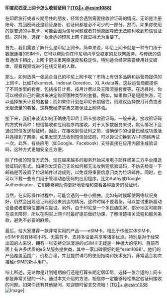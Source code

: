 **印度尼西亚上网卡怎么收验证码？[[TG💪+ @esim1088](https://t.me/s/esim1088)]**

在印尼旅行或者长期居住的朋友，经常会遇到需要接收验证码的情况。无论是注册账号、找回密码还是验证身份，验证码都是必不可少的一部分。然而，如果你使用的是普通的手机卡，可能会因为信号问题或者其他原因导致无法顺利收到短信验证码。这时候，选择一张合适的印尼上网卡就显得尤为重要了。

首先，我们需要了解什么是印尼上网卡。简单来说，印尼上网卡就是一种专门用于数据连接的SIM卡，它可以帮助你在印尼境内享受稳定的互联网服务。与传统的语音通话卡相比，上网卡更注重网络速度和稳定性，特别适合经常需要使用社交媒体、观看视频或进行在线交易的人群。

那么，如何选择一张适合自己的印尼上网卡呢？市场上有很多品牌和运营商提供的上网卡，比如Telkomsel、Indosat Ooredoo、XL Axiata等。这些运营商都提供了不同类型的套餐，包括按日计费、按月计费以及无限流量套餐等。在选择时，你可以根据自己的需求来决定购买哪种类型的套餐。例如，如果你只是短期旅游，可以选择按天计费的套餐；而如果你计划在印尼长期居住，则建议选择按月计费或者无限流量的套餐，这样既经济实惠又能保证上网体验。

接下来，我们来谈谈如何正确使用印尼上网卡接收验证码。一般来说，接收验证码的方式有两种：短信接收和应用程序内接收。对于大多数服务来说，默认情况下会通过短信发送验证码。因此，在接收到验证码之前，请确保你的设备已经成功激活并连接到了网络。如果发现无法收到短信验证码，可以尝试切换到Wi-Fi网络再试一次。此外，有些应用（如Google、Facebook）支持直接在应用内部生成验证码，这种方式更加安全且方便。

除了传统的短信方式外，现在越来越多的服务开始采用电子邮件或第三方平台推送验证码的形式。如果你发现自己无论如何都无法收到短信验证码，不妨先检查一下邮箱是否设置了垃圾邮件过滤规则，以免误将重要信息归类为垃圾邮件。同时，也可以下载一些专门用于管理动态密码的应用程序，比如Authy或Google Authenticator，它们能够帮助你更好地管理和查看各种服务的验证码。

当然，在实际操作过程中，可能会遇到一些小插曲。比如有时候即使网络状况良好，仍然会出现验证码迟迟未到达的情况。这种时候不要着急，可以尝试重新启动设备或者更换位置再次尝试。另外，由于印尼是一个多民族国家，部分地区可能存在语言障碍，所以在购买上网卡时最好提前做好功课，了解清楚相关流程和服务条款，避免不必要的麻烦。

最后，给大家推荐一款非常实用的产品——eSIM卡。相比于传统实体SIM卡，eSIM卡具有体积小巧、无需剪卡、支持多设备共享等诸多优点。特别是对于经常出国的人来说，拥有一张支持全球漫游的eSIM卡无疑是一种极大的便利。目前市面上有许多优质的eSIM服务提供商，其中一家口碑很好的是“esim1088”。他们的产品覆盖范围广、价格合理，并且提供详尽的使用指南和技术支持，非常适合初次接触eSIM的新手用户。

综上所述，无论你是计划短期旅行还是打算长期定居印尼，选择一张合适的上网卡都是非常关键的一环。通过本文介绍的方法，相信你一定能够轻松搞定验证码接收的问题。如果你还有其他疑问，欢迎随时留言交流哦！[[TG💪+ @esim1088](https://t.me/s/esim1088) ![Image](https://i.postimg.cc/4NQfJmqS/Snipaste-2025-05-13-00-14-12.png)]